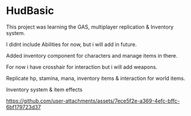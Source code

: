 # HudBasic

This project was learning the GAS, multiplayer replication & Inventory system.

I didnt include Abilities for now, but i will add in future.

Added inventory component for characters and manage items in there.

For now i have crosshair for interaction but i will add weapons.

Replicate hp, stamina, mana, inventory items & interaction for world items. 

Inventory system & item effects

https://github.com/user-attachments/assets/7ece5f2e-a369-4efc-bffc-6bf179723d37


